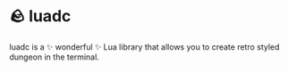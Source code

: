 # 🪨 luadc
luadc is a ✨ wonderful ✨ Lua library that allows you to create retro styled dungeon in the terminal.
